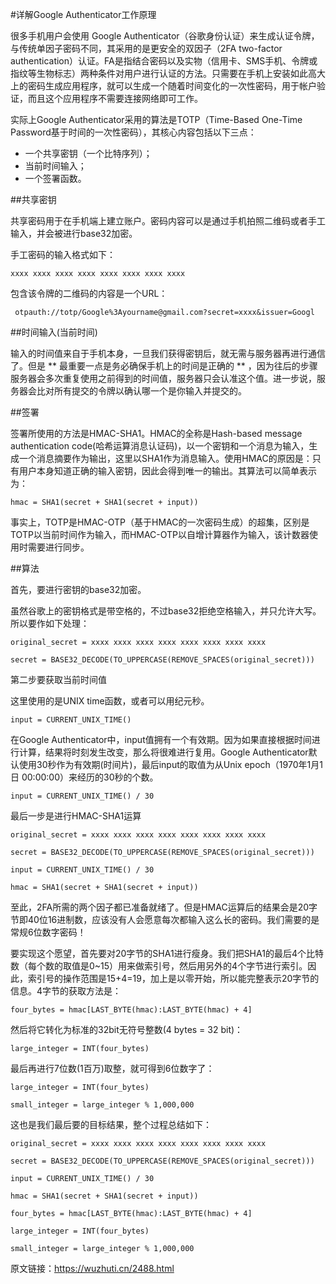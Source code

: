 #详解Google Authenticator工作原理

很多手机用户会使用 Google Authenticator（谷歌身份认证）来生成认证令牌，与传统单因子密码不同，其采用的是更安全的双因子（2FA two-factor authentication）认证。FA是指结合密码以及实物（信用卡、SMS手机、令牌或指纹等生物标志）两种条件对用户进行认证的方法。只需要在手机上安装如此高大上的密码生成应用程序，就可以生成一个随着时间变化的一次性密码，用于帐户验证，而且这个应用程序不需要连接网络即可工作。

实际上Google Authenticator采用的算法是TOTP（Time-Based One-Time Password基于时间的一次性密码），其核心内容包括以下三点：

* 一个共享密钥（一个比特序列）；
* 当前时间输入；
* 一个签署函数。

##共享密钥

共享密码用于在手机端上建立账户。密码内容可以是通过手机拍照二维码或者手工输入，并会被进行base32加密。

手工密码的输入格式如下：

``` 
xxxx xxxx xxxx xxxx xxxx xxxx xxxx xxxx
```

包含该令牌的二维码的内容是一个URL：

```
 otpauth://totp/Google%3Ayourname@gmail.com?secret=xxxx&issuer=Googl
```

##时间输入(当前时间)

输入的时间值来自于手机本身，一旦我们获得密钥后，就无需与服务器再进行通信了。但是 ** 最重要一点是务必确保手机上的时间是正确的 ** ，因为往后的步骤服务器会多次重复使用之前得到的时间值，服务器只会认准这个值。进一步说，服务器会比对所有提交的令牌以确认哪一个是你输入并提交的。

##签署

签署所使用的方法是HMAC-SHA1。HMAC的全称是Hash-based message authentication code(哈希运算消息认证码)，以一个密钥和一个消息为输入，生成一个消息摘要作为输出，这里以SHA1作为消息输入。使用HMAC的原因是：只有用户本身知道正确的输入密钥，因此会得到唯一的输出。其算法可以简单表示为：

```
hmac = SHA1(secret + SHA1(secret + input))
```

事实上，TOTP是HMAC-OTP（基于HMAC的一次密码生成）的超集，区别是TOTP以当前时间作为输入，而HMAC-OTP以自增计算器作为输入，该计数器使用时需要进行同步。

##算法

首先，要进行密钥的base32加密。

虽然谷歌上的密钥格式是带空格的，不过base32拒绝空格输入，并只允许大写。所以要作如下处理：

``` 
original_secret = xxxx xxxx xxxx xxxx xxxx xxxx xxxx xxxx

secret = BASE32_DECODE(TO_UPPERCASE(REMOVE_SPACES(original_secret))) 
```

第二步要获取当前时间值

这里使用的是UNIX time函数，或者可以用纪元秒。

``` 
input = CURRENT_UNIX_TIME()
```

在Google Authenticator中，input值拥有一个有效期。因为如果直接根据时间进行计算，结果将时刻发生改变，那么将很难进行复用。Google Authenticator默认使用30秒作为有效期(时间片)，最后input的取值为从Unix epoch（1970年1月1日 00:00:00）来经历的30秒的个数。

``` 
input = CURRENT_UNIX_TIME() / 30 
```

最后一步是进行HMAC-SHA1运算

```
original_secret = xxxx xxxx xxxx xxxx xxxx xxxx xxxx xxxx  

secret = BASE32_DECODE(TO_UPPERCASE(REMOVE_SPACES(original_secret)))  

input = CURRENT_UNIX_TIME() / 30  

hmac = SHA1(secret + SHA1(secret + input))  
```

至此，2FA所需的两个因子都已准备就绪了。但是HMAC运算后的结果会是20字节即40位16进制数，应该没有人会愿意每次都输入这么长的密码。我们需要的是常规6位数字密码！

要实现这个愿望，首先要对20字节的SHA1进行瘦身。我们把SHA1的最后4个比特数（每个数的取值是0~15）用来做索引号，然后用另外的4个字节进行索引。因此，索引号的操作范围是15+4=19，加上是以零开始，所以能完整表示20字节的信息。4字节的获取方法是：

```
four_bytes = hmac[LAST_BYTE(hmac):LAST_BYTE(hmac) + 4] 
```

然后将它转化为标准的32bit无符号整数(4 bytes = 32 bit)：

```
large_integer = INT(four_bytes) 
```

最后再进行7位数(1百万)取整，就可得到6位数字了：

```
large_integer = INT(four_bytes)  

small_integer = large_integer % 1,000,000 
```

这也是我们最后要的目标结果，整个过程总结如下：

```
original_secret = xxxx xxxx xxxx xxxx xxxx xxxx xxxx xxxx 

secret = BASE32_DECODE(TO_UPPERCASE(REMOVE_SPACES(original_secret))) 

input = CURRENT_UNIX_TIME() / 30 

hmac = SHA1(secret + SHA1(secret + input)) 

four_bytes = hmac[LAST_BYTE(hmac):LAST_BYTE(hmac) + 4] 

large_integer = INT(four_bytes) 

small_integer = large_integer % 1,000,000
```

原文链接：https://wuzhuti.cn/2488.html